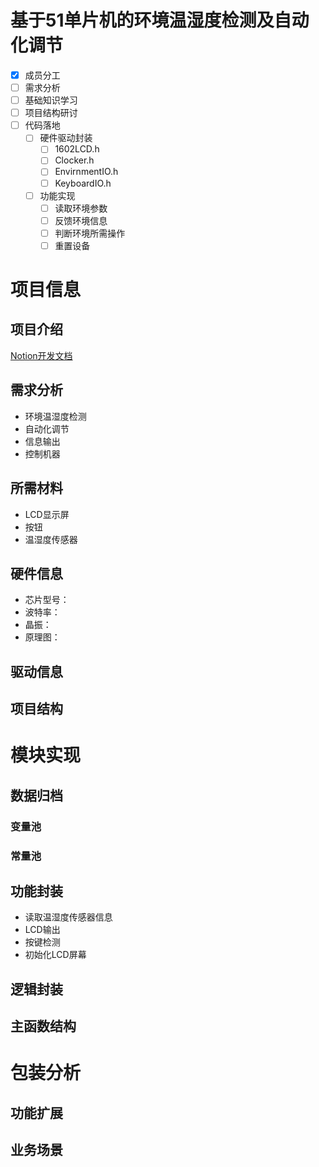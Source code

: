 # 基于51单片机的环境温湿度检测及自动化调节

- [X]  成员分工
- [ ]  需求分析
- [ ]  基础知识学习
- [ ]  项目结构研讨
- [ ]  代码落地
    - [ ]  硬件驱动封装
        - [ ]  1602LCD.h
        - [ ]  Clocker.h
        - [ ]  EnvirnmentIO.h
        - [ ]  KeyboardIO.h
    - [ ]  功能实现
        - [ ]  读取环境参数
        - [ ]  反馈环境信息
        - [ ]  判断环境所需操作
        - [ ]  重置设备

# 项目信息

## 项目介绍

[Notion开发文档](https://elimos.notion.site/cf8cef6a02414642a3a69d0179140da2)

## 需求分析

- 环境温湿度检测
- 自动化调节
- 信息输出
- 控制机器

## 所需材料

- LCD显示屏
- 按钮
- 温湿度传感器

## 硬件信息

- 芯片型号：
- 波特率：
- 晶振：
- 原理图：

## 驱动信息

## 项目结构

# 模块实现

## 数据归档

### 变量池

### 常量池

## 功能封装

- 读取温湿度传感器信息
- LCD输出
- 按键检测
- 初始化LCD屏幕

## 逻辑封装

## 主函数结构

# 包装分析

## 功能扩展

## 业务场景
